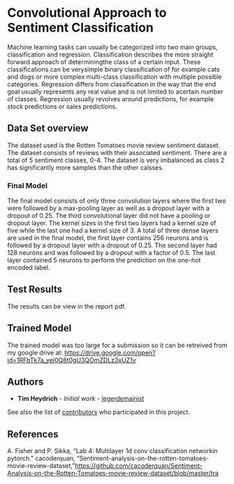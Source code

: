 # Convolutional Approach to Sentiment Classification

Machine  learning tasks can usually be categorized into two main groups, classification and regression. Classification describes the more straight forward approach of determiningthe class of a certain input. These classifications can be verysimple binary classification of for  example cats and dogs or more complex multi-class classification with multiple possible categories. Regression differs from classification in the way that the end goal usually represents any real value and is not limited to acertain number of classes. Regression usually revolves around predictions, for example stock predictions or sales predictions.

## Data Set overview
The dataset used is the Rotten Tomatoes movie review sentiment dataset. The dataset consists of reviews with their associated sentiment. There are a total of 5 sentiment classes, 0-4. The dataset is very imbalanced as class 2 has significantly more samples than the other calsses.

### Final Model

The final model consists of only three convolution layers where the first two were followed by a max-pooling layer as well as a dropout layer with a dropout of 0.25. The third convolutional layer did not have a pooling or dropout layer. The kernel sizes in the first two layers had a kernel size of five while the last one had a kernel size of 3. A total of three dense layers are used in the final model, the first layer contains 256 neurons and is followed by a dropout layer with a dropout of 0.25. The second layer had 128 neurons and was followed by a dropout with a factor of 0.5. The last layer contained 5 neurons to perform the prediction on the one-hot encoded label.



## Test Results
The results can be view in the report pdf.

## Trained Model
The trained model was too large for a submission so it can be retreived from my google drive at:
https://drive.google.com/open?id=1RFbTk7a_yej0Q8t0gU3QOmZDLz3xUZ1y

## Authors

* **Tim Heydrich** - *Initial work* - [legerdemainist](https://github.com/legerdemainist)

See also the list of [contributors](https://github.com/Legerdemainist/NLPAssignment2/graphs/contributors) who participated in this project.


## References
A. Fisher and P. Sikka, “Lab 4: Multilayer 1d conv classification networkin pytorch."
cacoderquan, “Sentiment-analysis-on-the-rotten-tomatoes-movie-review-dataset,”https://github.com/cacoderquan/Sentiment-Analysis-on-the-Rotten-Tomatoes-movie-review-dataset/blob/master/tra
